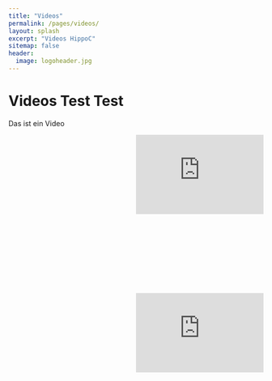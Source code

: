 ```yaml
---
title: "Videos"
permalink: /pages/videos/
layout: splash
excerpt: "Videos HippoC"
sitemap: false
header:
  image: logoheader.jpg
---
```

<style>
.video-container {
  clear:left;
  position:relative;
	padding-bottom:56.25%;
	padding-top:30px;
	height:0;
  overflow:hidden;
  }
</style>
<style>
.video-container iframe, div.video-container object, div.video-container embed {
	position:absolute;
  float:right;
  top:0;
	right:0;
	width:50%;
	height:50%;
} 
</style>

<h1>Videos Test Test</h1>

Das ist ein Video
<div class="video-container">
<iframe width="560" height="315" src="https://www.youtube.com/embed/PrH_exw1WXw" frameborder="0" allowfullscreen></iframe>
</div>

<div class="video-container">
<iframe width="560" height="315" src="https://www.youtube.com/embed/1y6KvrMqoo0" frameborder="0" allowfullscreen></iframe>
</div>

